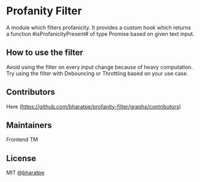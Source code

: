# Profanity Filter

A module which filters profanicity. It provides a custom hook which returns a function #isProfanicityPresent# of type Promise<boolean> based on given text input.

## How to use the filter

Avoid using the filter on every input change because of heavy computation. Try using the filter with Debouncing or Throttling based on your use case.

## Contributors
Here (https://github.com/bharatpe/profanity-filter/graphs/contributors)

## Maintainers
Frontend TM

## License
MIT @[bharatpe](#)
